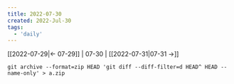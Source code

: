 ```yaml
---
title: 2022-07-30
created: 2022-Jul-30
tags:
  - 'daily'
---
```


[[2022-07-29|<- 07-29]] | 07-30 | [[2022-07-31|07-31 ->]]


```
git archive --format=zip HEAD 'git diff --diff-filter=d HEAD^ HEAD --name-only' > a.zip
```